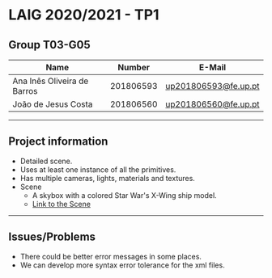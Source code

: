 # LAIG 2020/2021 - TP1

## Group T03-G05

| Name                        | Number    | E-Mail               |
| --------------------------- | --------- | -------------------- |
| Ana Inês Oliveira de Barros | 201806593 | up201806593@fe.up.pt |
| João de Jesus Costa         | 201806560 | up201806560@fe.up.pt |

---

## Project information

- Detailed scene.
- Uses at least one instance of all the primitives.
- Has multiple cameras, lights, materials and textures.
- Scene
  - A skybox with a colored Star War's X-Wing ship model.
  - [Link to the Scene](./scenes/LAIG_TP1_XML_T3_G05_v01.xml)

---

## Issues/Problems

- There could be better error messages in some places.
- We can develop more syntax error tolerance for the xml files.
